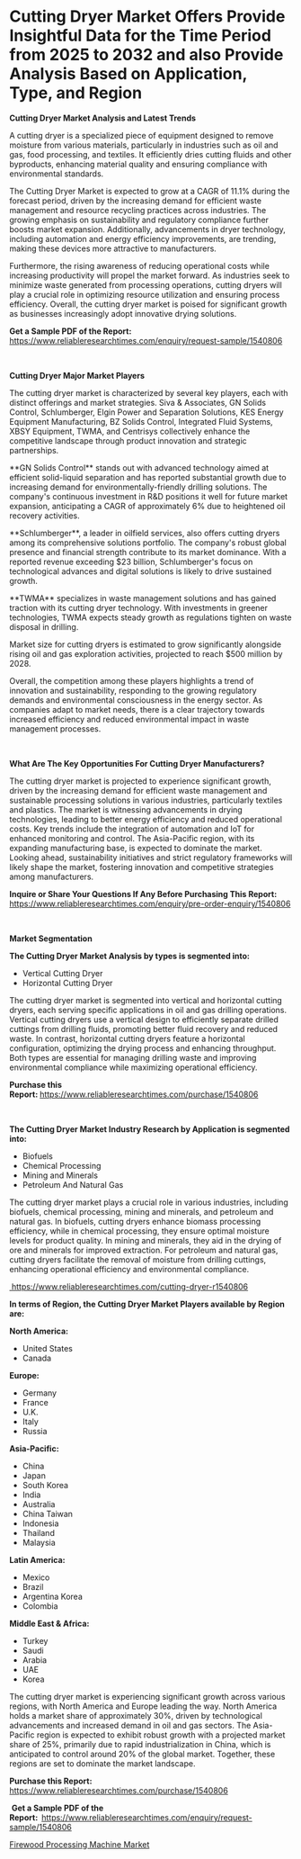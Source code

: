 <p><h1>Cutting Dryer Market Offers Provide Insightful Data for the Time Period from 2025 to 2032 and also Provide Analysis Based on Application, Type, and Region</h1></p><p><strong>Cutting Dryer Market Analysis and Latest Trends</strong></p>
<p><p>A cutting dryer is a specialized piece of equipment designed to remove moisture from various materials, particularly in industries such as oil and gas, food processing, and textiles. It efficiently dries cutting fluids and other byproducts, enhancing material quality and ensuring compliance with environmental standards.</p><p>The Cutting Dryer Market is expected to grow at a CAGR of 11.1% during the forecast period, driven by the increasing demand for efficient waste management and resource recycling practices across industries. The growing emphasis on sustainability and regulatory compliance further boosts market expansion. Additionally, advancements in dryer technology, including automation and energy efficiency improvements, are trending, making these devices more attractive to manufacturers.</p><p>Furthermore, the rising awareness of reducing operational costs while increasing productivity will propel the market forward. As industries seek to minimize waste generated from processing operations, cutting dryers will play a crucial role in optimizing resource utilization and ensuring process efficiency. Overall, the cutting dryer market is poised for significant growth as businesses increasingly adopt innovative drying solutions.</p></p>
<p><strong>Get a Sample PDF of the Report:&nbsp;</strong> <a href="https://www.reliableresearchtimes.com/enquiry/request-sample/1540806?utm_campaign=2229&utm_medium=2&utm_source=Github&utm_content=ia&utm_term=20022025&utm_id=cutting-dryer">https://www.reliableresearchtimes.com/enquiry/request-sample/1540806</a></p>
<p>&nbsp;</p>
<p><strong>Cutting Dryer Major Market Players</strong></p>
<p><p>The cutting dryer market is characterized by several key players, each with distinct offerings and market strategies. Siva & Associates, GN Solids Control, Schlumberger, Elgin Power and Separation Solutions, KES Energy Equipment Manufacturing, BZ Solids Control, Integrated Fluid Systems, XBSY Equipment, TWMA, and Centrisys collectively enhance the competitive landscape through product innovation and strategic partnerships.</p><p>**GN Solids Control** stands out with advanced technology aimed at efficient solid-liquid separation and has reported substantial growth due to increasing demand for environmentally-friendly drilling solutions. The company's continuous investment in R&D positions it well for future market expansion, anticipating a CAGR of approximately 6% due to heightened oil recovery activities.</p><p>**Schlumberger**, a leader in oilfield services, also offers cutting dryers among its comprehensive solutions portfolio. The company's robust global presence and financial strength contribute to its market dominance. With a reported revenue exceeding $23 billion, Schlumberger's focus on technological advances and digital solutions is likely to drive sustained growth.</p><p>**TWMA** specializes in waste management solutions and has gained traction with its cutting dryer technology. With investments in greener technologies, TWMA expects steady growth as regulations tighten on waste disposal in drilling.</p><p>Market size for cutting dryers is estimated to grow significantly alongside rising oil and gas exploration activities, projected to reach $500 million by 2028. </p><p>Overall, the competition among these players highlights a trend of innovation and sustainability, responding to the growing regulatory demands and environmental consciousness in the energy sector. As companies adapt to market needs, there is a clear trajectory towards increased efficiency and reduced environmental impact in waste management processes.</p></p>
<p>&nbsp;</p>
<p><strong>What Are The Key Opportunities For Cutting Dryer Manufacturers?</strong></p>
<p><p>The cutting dryer market is projected to experience significant growth, driven by the increasing demand for efficient waste management and sustainable processing solutions in various industries, particularly textiles and plastics. The market is witnessing advancements in drying technologies, leading to better energy efficiency and reduced operational costs. Key trends include the integration of automation and IoT for enhanced monitoring and control. The Asia-Pacific region, with its expanding manufacturing base, is expected to dominate the market. Looking ahead, sustainability initiatives and strict regulatory frameworks will likely shape the market, fostering innovation and competitive strategies among manufacturers.</p></p>
<p><strong>Inquire or Share Your Questions If Any Before Purchasing This Report:</strong> <a href="https://www.reliableresearchtimes.com/enquiry/pre-order-enquiry/1540806?utm_campaign=2229&utm_medium=2&utm_source=Github&utm_content=ia&utm_term=20022025&utm_id=cutting-dryer">https://www.reliableresearchtimes.com/enquiry/pre-order-enquiry/1540806</a></p>
<p>&nbsp;</p>
<p><strong>Market Segmentation</strong></p>
<p><strong>The Cutting Dryer Market Analysis by types is segmented into:</strong></p>
<p><ul><li>Vertical Cutting Dryer</li><li>Horizontal Cutting Dryer</li></ul></p>
<p><p>The cutting dryer market is segmented into vertical and horizontal cutting dryers, each serving specific applications in oil and gas drilling operations. Vertical cutting dryers use a vertical design to efficiently separate drilled cuttings from drilling fluids, promoting better fluid recovery and reduced waste. In contrast, horizontal cutting dryers feature a horizontal configuration, optimizing the drying process and enhancing throughput. Both types are essential for managing drilling waste and improving environmental compliance while maximizing operational efficiency.</p></p>
<p><strong>Purchase this Report:&nbsp;</strong><a href="https://www.reliableresearchtimes.com/purchase/1540806?utm_campaign=2229&utm_medium=2&utm_source=Github&utm_content=ia&utm_term=20022025&utm_id=cutting-dryer">https://www.reliableresearchtimes.com/purchase/1540806</a></p>
<p>&nbsp;</p>
<p><strong>The Cutting Dryer Market Industry Research by Application is segmented into:</strong></p>
<p><ul><li>Biofuels</li><li>Chemical Processing</li><li>Mining and Minerals</li><li>Petroleum And Natural Gas</li></ul></p>
<p><p>The cutting dryer market plays a crucial role in various industries, including biofuels, chemical processing, mining and minerals, and petroleum and natural gas. In biofuels, cutting dryers enhance biomass processing efficiency, while in chemical processing, they ensure optimal moisture levels for product quality. In mining and minerals, they aid in the drying of ore and minerals for improved extraction. For petroleum and natural gas, cutting dryers facilitate the removal of moisture from drilling cuttings, enhancing operational efficiency and environmental compliance.</p></p>
<p><a href="https://www.reliableresearchtimes.com/cutting-dryer-r1540806?utm_campaign=2229&utm_medium=2&utm_source=Github&utm_content=ia&utm_term=20022025&utm_id=cutting-dryer">&nbsp;https://www.reliableresearchtimes.com/cutting-dryer-r1540806</a></p>
<p><strong>In terms of Region, the Cutting Dryer Market Players available by Region are:</strong></p>
<p>
    <p> <strong> North America: </strong>
        <ul>
            <li>United States</li>
            <li>Canada</li>
        </ul>
        </p> 
    <p> <strong> Europe: </strong>
        <ul>
            <li>Germany</li>
            <li>France</li>
            <li>U.K.</li>
            <li>Italy</li>
            <li>Russia</li>
        </ul>
        </p> 
    <p> <strong> Asia-Pacific: </strong>
        <ul>
            <li>China</li>
            <li>Japan</li>
            <li>South Korea</li>
            <li>India</li>
            <li>Australia</li>
            <li>China Taiwan</li>
            <li>Indonesia</li>
            <li>Thailand</li>
            <li>Malaysia</li>
        </ul>
        </p> 
    <p> <strong> Latin America: </strong>
        <ul>
            <li>Mexico</li>
            <li>Brazil</li>
            <li>Argentina Korea</li>
            <li>Colombia</li>
        </ul>
        </p> 
    <p> <strong> Middle East & Africa: </strong>
        <ul>
            <li>Turkey</li>
            <li>Saudi</li>
            <li>Arabia</li>
            <li>UAE</li>
            <li>Korea</li>
        </ul>
    </p>
    </p>
<p><p>The cutting dryer market is experiencing significant growth across various regions, with North America and Europe leading the way. North America holds a market share of approximately 30%, driven by technological advancements and increased demand in oil and gas sectors. The Asia-Pacific region is expected to exhibit robust growth with a projected market share of 25%, primarily due to rapid industrialization in China, which is anticipated to control around 20% of the global market. Together, these regions are set to dominate the market landscape.</p></p>
<p><strong>Purchase this Report: </strong><a href="https://www.reliableresearchtimes.com/purchase/1540806?utm_campaign=2229&utm_medium=2&utm_source=Github&utm_content=ia&utm_term=20022025&utm_id=cutting-dryer">https://www.reliableresearchtimes.com/purchase/1540806</a></p>
<p>&nbsp;<strong>Get a Sample PDF of the Report:&nbsp;&nbsp;</strong><a href="https://www.reliableresearchtimes.com/enquiry/request-sample/1540806?utm_campaign=2229&utm_medium=2&utm_source=Github&utm_content=ia&utm_term=20022025&utm_id=cutting-dryer">https://www.reliableresearchtimes.com/enquiry/request-sample/1540806</a></p>
<p><strong></strong></p>
<p><p><a href="https://github.com/DianaWilson796/Market-Research-Report-List-1/blob/main/firewood-processing-machine-market.md?utm_campaign=2229&utm_medium=2&utm_source=Github&utm_content=ia&utm_term=20022025&utm_id=cutting-dryer">Firewood Processing Machine Market</a></p></p>